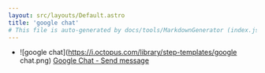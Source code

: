 ```yaml
---
layout: src/layouts/Default.astro
title: 'google chat'
# This file is auto-generated by docs/tools/MarkdownGenerator (index.js)
---
```


<ul>

<li>

![google chat](https://i.octopus.com/library/step-templates/google chat.png) [Google Chat - Send message](/google-chat/google-chat-send-message/)

</li>
        
</ul>
